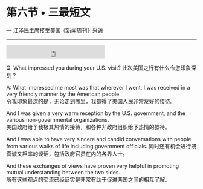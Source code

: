 # 第六节 • 三最短文

— 江泽民主席接受美国《新闻周刊》采访

---

<iframe height="36" width="260" src="http://www.ximalaya.com/swf/sound/orange.swf?id=13255267" frameborder=0 allowfullscreen></iframe>
 
Q: What impressed you during your U.S. visit? 此次美国之行有什么令您印象深刻？

A: What impressed me most was that wherever I went, I was received in a very friendly manner by the American people.  
令我印象最深的是，无论走到哪里，我都得了美国人民非常友好的接待。

And I was given a very warm reception by the U.S. government, and the various non-governmental organizations.  
美国政府给予我极其热情的接待，和各种非政府组织给予热情的款待。

And I was able to have very sincere and candid conversations with people from various walks of life including government officials.
同时还有机会进行既真诚又坦率的谈话，包括政府官员在内的各界人士。

And these exchanges of views have proven very helpful in promoting mutual understanding between the two sides.  
所有这些观点的交流已经证实是非常有助于促进两国之间的相互了解。
